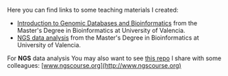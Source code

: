 
Here you can find links to some teaching materials I created:

- [Introduction to Genomic Databases and Bioinformatics](https://github.com/dmontaner-teaching/bioinformatics_intro_course) from the Master's Degree in Bioinformatics at University of Valencia.
- [NGS data analysis](https://github.com/dmontaner-teaching/ngs_course) from the Master's Degree in Bioinformatics at University of Valencia.

For __NGS__ data analysis You may also want to see [this repo](https://github.com/ngs-course) I share with some colleagues: 
[www.ngscourse.org](http://www.ngscourse.org)
